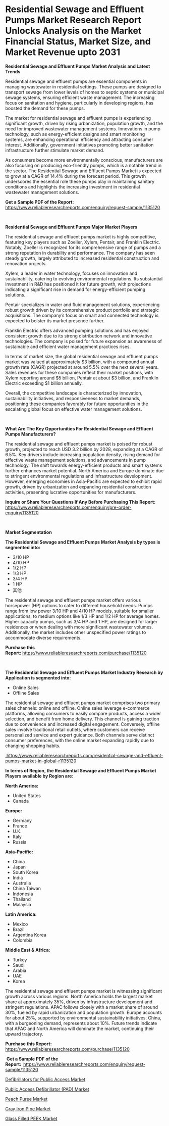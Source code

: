 <p><h1>Residential Sewage and Effluent Pumps Market Research Report Unlocks Analysis on the Market Financial Status, Market Size, and Market Revenue upto 2031</h1></p><p><strong>Residential Sewage and Effluent Pumps Market Analysis and Latest Trends</strong></p>
<p><p>Residential sewage and effluent pumps are essential components in managing wastewater in residential settings. These pumps are designed to transport sewage from lower levels of homes to septic systems or municipal sewage systems, ensuring efficient waste management. The increasing focus on sanitation and hygiene, particularly in developing regions, has boosted the demand for these pumps.</p><p>The market for residential sewage and effluent pumps is experiencing significant growth, driven by rising urbanization, population growth, and the need for improved wastewater management systems. Innovations in pump technology, such as energy-efficient designs and smart monitoring systems, are enhancing operational efficiency and attracting consumer interest. Additionally, government initiatives promoting better sanitation infrastructure further stimulate market demand.</p><p>As consumers become more environmentally conscious, manufacturers are also focusing on producing eco-friendly pumps, which is a notable trend in the sector. The Residential Sewage and Effluent Pumps Market is expected to grow at a CAGR of 14.4% during the forecast period. This growth underscores the essential role these pumps play in maintaining sanitary conditions and highlights the increasing investment in residential wastewater management solutions.</p></p>
<p><strong>Get a Sample PDF of the Report:&nbsp;</strong> <a href="https://www.reliableresearchreports.com/enquiry/request-sample/1135120?utm_campaign=114&utm_medium=2&utm_source=Github&utm_content=ia&utm_term=09102024&utm_id=residential-sewage-and-effluent-pumps">https://www.reliableresearchreports.com/enquiry/request-sample/1135120</a></p>
<p>&nbsp;</p>
<p><strong>Residential Sewage and Effluent Pumps Major Market Players</strong></p>
<p><p>The residential sewage and effluent pumps market is highly competitive, featuring key players such as Zoeller, Xylem, Pentair, and Franklin Electric. Notably, Zoeller is recognized for its comprehensive range of pumps and a strong reputation in durability and performance. The company has seen steady growth, largely attributed to increased residential construction and renovation projects. </p><p>Xylem, a leader in water technology, focuses on innovation and sustainability, catering to evolving environmental regulations. Its substantial investment in R&D has positioned it for future growth, with projections indicating a significant rise in demand for energy-efficient pumping solutions.</p><p>Pentair specializes in water and fluid management solutions, experiencing robust growth driven by its comprehensive product portfolio and strategic acquisitions. The company’s focus on smart and connected technology is expected to bolster its market presence further.</p><p>Franklin Electric offers advanced pumping solutions and has enjoyed consistent growth due to its strong distribution network and innovative technologies. The company is poised for future expansion as awareness of sustainable and efficient water management practices rises.</p><p>In terms of market size, the global residential sewage and effluent pumps market was valued at approximately $3 billion, with a compound annual growth rate (CAGR) projected at around 5.5% over the next several years. Sales revenues for these companies reflect their market positions, with Xylem reporting around $5 billion, Pentair at about $3 billion, and Franklin Electric exceeding $1 billion annually.</p><p>Overall, the competitive landscape is characterized by innovation, sustainability initiatives, and responsiveness to market demands, positioning these companies favorably for future opportunities in the escalating global focus on effective water management solutions.</p></p>
<p>&nbsp;</p>
<p><strong>What Are The Key Opportunities For Residential Sewage and Effluent Pumps Manufacturers?</strong></p>
<p><p>The residential sewage and effluent pumps market is poised for robust growth, projected to reach USD 3.2 billion by 2028, expanding at a CAGR of 6.5%. Key drivers include increasing population density, rising demand for effective waste management solutions, and advancements in pump technology. The shift towards energy-efficient products and smart systems further enhances market potential. North America and Europe dominate due to stringent environmental regulations and infrastructure development. However, emerging economies in Asia-Pacific are expected to exhibit rapid growth, driven by urbanization and expanding residential construction activities, presenting lucrative opportunities for manufacturers.</p></p>
<p><strong>Inquire or Share Your Questions If Any Before Purchasing This Report:</strong> <a href="https://www.reliableresearchreports.com/enquiry/pre-order-enquiry/1135120?utm_campaign=114&utm_medium=2&utm_source=Github&utm_content=ia&utm_term=09102024&utm_id=residential-sewage-and-effluent-pumps">https://www.reliableresearchreports.com/enquiry/pre-order-enquiry/1135120</a></p>
<p>&nbsp;</p>
<p><strong>Market Segmentation</strong></p>
<p><strong>The Residential Sewage and Effluent Pumps Market Analysis by types is segmented into:</strong></p>
<p><ul><li>3/10 HP</li><li>4/10 HP</li><li>1/2 HP</li><li>1/3 HP</li><li>3/4 HP</li><li>1 HP</li><li>其他</li></ul></p>
<p><p>The residential sewage and effluent pumps market offers various horsepower (HP) options to cater to different household needs. Pumps range from low power 3/10 HP and 4/10 HP models, suitable for smaller applications, to medium options like 1/3 HP and 1/2 HP for average homes. Higher capacity pumps, such as 3/4 HP and 1 HP, are designed for larger residences or when dealing with more significant wastewater volumes. Additionally, the market includes other unspecified power ratings to accommodate diverse requirements.</p></p>
<p><strong>Purchase this Report:&nbsp;</strong><a href="https://www.reliableresearchreports.com/purchase/1135120?utm_campaign=114&utm_medium=2&utm_source=Github&utm_content=ia&utm_term=09102024&utm_id=residential-sewage-and-effluent-pumps">https://www.reliableresearchreports.com/purchase/1135120</a></p>
<p>&nbsp;</p>
<p><strong>The Residential Sewage and Effluent Pumps Market Industry Research by Application is segmented into:</strong></p>
<p><ul><li>Online Sales</li><li>Offline Sales</li></ul></p>
<p><p>The residential sewage and effluent pumps market comprises two primary sales channels: online and offline. Online sales leverage e-commerce platforms, allowing consumers to easily compare products, access a wider selection, and benefit from home delivery. This channel is gaining traction due to convenience and increased digital engagement. Conversely, offline sales involve traditional retail outlets, where customers can receive personalized service and expert guidance. Both channels serve distinct consumer preferences, with the online market expanding rapidly due to changing shopping habits.</p></p>
<p><a href="https://www.reliableresearchreports.com/residential-sewage-and-effluent-pumps-market-in-global-r1135120?utm_campaign=114&utm_medium=2&utm_source=Github&utm_content=ia&utm_term=09102024&utm_id=residential-sewage-and-effluent-pumps">&nbsp;https://www.reliableresearchreports.com/residential-sewage-and-effluent-pumps-market-in-global-r1135120</a></p>
<p><strong>In terms of Region, the Residential Sewage and Effluent Pumps Market Players available by Region are:</strong></p>
<p>
    <p> <strong> North America: </strong>
        <ul>
            <li>United States</li>
            <li>Canada</li>
        </ul>
        </p> 
    <p> <strong> Europe: </strong>
        <ul>
            <li>Germany</li>
            <li>France</li>
            <li>U.K.</li>
            <li>Italy</li>
            <li>Russia</li>
        </ul>
        </p> 
    <p> <strong> Asia-Pacific: </strong>
        <ul>
            <li>China</li>
            <li>Japan</li>
            <li>South Korea</li>
            <li>India</li>
            <li>Australia</li>
            <li>China Taiwan</li>
            <li>Indonesia</li>
            <li>Thailand</li>
            <li>Malaysia</li>
        </ul>
        </p> 
    <p> <strong> Latin America: </strong>
        <ul>
            <li>Mexico</li>
            <li>Brazil</li>
            <li>Argentina Korea</li>
            <li>Colombia</li>
        </ul>
        </p> 
    <p> <strong> Middle East & Africa: </strong>
        <ul>
            <li>Turkey</li>
            <li>Saudi</li>
            <li>Arabia</li>
            <li>UAE</li>
            <li>Korea</li>
        </ul>
    </p>
    </p>
<p><p>The residential sewage and effluent pumps market is witnessing significant growth across various regions. North America holds the largest market share at approximately 35%, driven by infrastructure development and stringent regulations. APAC follows closely with a market share of around 30%, fueled by rapid urbanization and population growth. Europe accounts for about 25%, supported by environmental sustainability initiatives. China, with a burgeoning demand, represents about 10%. Future trends indicate that APAC and North America will dominate the market, continuing their upward trajectory.</p></p>
<p><strong>Purchase this Report: </strong><a href="https://www.reliableresearchreports.com/purchase/1135120?utm_campaign=114&utm_medium=2&utm_source=Github&utm_content=ia&utm_term=09102024&utm_id=residential-sewage-and-effluent-pumps">https://www.reliableresearchreports.com/purchase/1135120</a></p>
<p>&nbsp;<strong>Get a Sample PDF of the Report:&nbsp;&nbsp;</strong><a href="https://www.reliableresearchreports.com/enquiry/request-sample/1135120?utm_campaign=114&utm_medium=2&utm_source=Github&utm_content=ia&utm_term=09102024&utm_id=residential-sewage-and-effluent-pumps">https://www.reliableresearchreports.com/enquiry/request-sample/1135120</a></p>
<p><strong></strong></p>
<p><p><a href="https://github.com/CarolLPettway/Market-Research-Report-List-1/blob/main/defibrillators-for-public-access-market.md?utm_campaign=114&utm_medium=2&utm_source=Github&utm_content=ia&utm_term=09102024&utm_id=residential-sewage-and-effluent-pumps">Defibrillators for Public Access Market</a></p><p><a href="https://github.com/MonroeBullock54/Market-Research-Report-List-1/blob/main/public-access-defibrillator-pad-market.md?utm_campaign=114&utm_medium=2&utm_source=Github&utm_content=ia&utm_term=09102024&utm_id=residential-sewage-and-effluent-pumps">Public Access Defibrillator (PAD) Market</a></p><p><a href="https://issuu.com/reportprime-2/docs/peach-puree-market-size-2030.pptx_d620669c49cccd?utm_campaign=114&utm_medium=2&utm_source=Github&utm_content=ia&utm_term=09102024&utm_id=residential-sewage-and-effluent-pumps">Peach Puree Market</a></p><p><a href="https://www.linkedin.com/pulse/gray-iron-pipe-market-global-regional-analysis-focus-end-ihmtf?utm_campaign=114&utm_medium=2&utm_source=Github&utm_content=ia&utm_term=09102024&utm_id=residential-sewage-and-effluent-pumps">Gray Iron Pipe Market</a></p><p><a href="https://www.linkedin.com/pulse/pioneering-growth-analyzing-global-glass-filled-peek-market-3mk4f?utm_campaign=114&utm_medium=2&utm_source=Github&utm_content=ia&utm_term=09102024&utm_id=residential-sewage-and-effluent-pumps">Glass Filled PEEK Market</a></p></p>